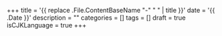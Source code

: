 +++
title = '{{ replace .File.ContentBaseName "-" " " | title }}'
date = '{{ .Date }}'
description = ""
categories = []
tags = []
draft = true
isCJKLanguage = true
+++
